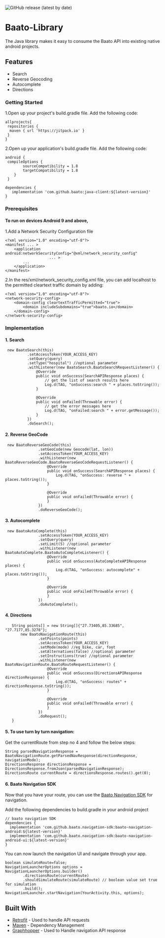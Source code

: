 ![GitHub release (latest by date)](https://img.shields.io/github/v/release/baato/java-client)

# Baato-Library

The Java library makes it easy to consume the Baato API into existing native android projects.

## Features

* Search
* Reverse Geocoding
* Autocomplete
* Directions

### Getting Started

 1.Open up your project's build.gradle file. Add the following code:
 
```
allprojects{
 repositories {
  maven { url 'https://jitpack.io' }
 }
}
```

2.Open up your application's build.gradle file. Add the following code:
```
android {
 compileOptions {
        sourceCompatibility = 1.8
        targetCompatibility = 1.8
    }
 }
```

```
dependencies {
   implementation 'com.github.baato:java-client:${latest-version}'
}
```

### Prerequisites

#### To run on devices Android 9 and above,

1.Add a Network Security Configuration file
 
```
<?xml version="1.0" encoding="utf-8"?>
<manifest ... >
    <application android:networkSecurityConfig="@xml/network_security_config"
                    ... >
        ...
    </application>
</manifest>
```
2.In the res/xml/network_security_config.xml file, you can add localhost to the permitted cleartext traffic domain by adding:

```
<?xml version="1.0" encoding="utf-8"?>
<network-security-config>
    <domain-config cleartextTrafficPermitted="true">
        <domain includeSubdomains="true">baato.io</domain>
    </domain-config>
</network-security-config>
```

### Implementation

 #### 1. Search 
 
```
 new BaatoSearch(this)
          .setAccessToken(YOUR_ACCESS_KEY)
          .setQuery(query)
          .setType("hospital") //optional parameter
          .withListener(new BaatoSearch.BaatoSearchRequestListener() {
              @Override
              public void onSuccess(SearchAPIResponse places) {
                  // get the list of search results here
                  Log.d(TAG, "onSuccess:search " + places.toString());
              }

              @Override
              public void onFailed(Throwable error) {
                  // get the error messages here
                  Log.d(TAG, "onFailed:search " + error.getMessage());
              }
          })
          .doSearch();
```
 #### 2. Reverse GeoCode
 
 ```
  new BaatoReverseGeoCode(this)
                .setGeoCode(new Geocode(lat, lon))
                .setAccessToken(YOUR_ACCESS_KEY)
                .withListener(new BaatoReverseGeoCode.BaatoReverseGeoCodeRequestListener() {
                    @Override
                    public void onSuccess(SearchAPIResponse places) {
                        Log.d(TAG, "onSuccess: reverse " + places.toString());
                    }

                    @Override
                    public void onFailed(Throwable error) { 
                    }
                })
                .doReverseGeoCode();
```
#### 3. Autocomplete
 
 ```
  new BaatoAutoComplete(this)
                .setAccessToken(YOUR_ACCESS_KEY)
                .setQuery(query)
                .setLimit(5) //optional parameter
                .withListener(new BaatoAutoComplete.BaatoAutoCompleteListener() {
                    @Override
                    public void onSuccess(AutoCompleteAPIResponse places) {
                        Log.d(TAG, "onSuccess: autocomplete" + places.toString());
                    }

                    @Override
                    public void onFailed(Throwable error) {          
                    }
                })
                .doAutoComplete();
```
#### 4. Directions
 
 ```
    String points[] = new String[]{"27.73405,85.33685", "27.7177,85.3278"};
        new BaatoNavigationRoute(this)
                .setPoints(points)
                .setAccessToken(YOUR_ACCESS_KEY)
                .setMode(mode) //eg bike, car, foot
                .setAlternatives(false) //optional parameter
                .setInstructions(true) //optional parameter
                .withListener(new BaatoNavigationRoute.BaatoRouteRequestListener() {
                    @Override
                    public void onSuccess(DirectionsAPIResponse directionResponse) {
                        Log.d(TAG, "onSuccess: routes" + directionResponse.toString());
                    }

                    @Override
                    public void onFailed(Throwable error) {          
                    }
                })
                .doRequest();
    }
```
#### 5. To use turn by turn navigation:

 Get the currentRoute from step no 4 and follow the below steps:
 
 ```
 String parsedNavigationResponse = BaatoNavigationRoute.getParsedNavResponse(directionResponse, navigationMode);
 DirectionsResponse directionsResponse = DirectionsResponse.fromJson(parsedNavigationResponse);
 DirectionsRoute currentRoute = directionsResponse.routes().get(0);
```
#### 6. Baato Navigation SDK

Now that you have your route, you can use the [Baato Navigation SDK](https://github.com/baato/navigation-sdk) for navigation.

Add the following dependencies to build.gradle in your android project

```
// baato navigation SDK
dependencies {
  implementation 'com.github.baato.navigation-sdk:baato-navigation-android:${latest-version}'
  implementation 'com.github.baato.navigation-sdk:baato-navigation-android-ui:${latest-version}'
}
```
You can now launch the navigation UI and navigate through your app. 

```
boolean simulateRoute=false;
NavigationLauncherOptions options = NavigationLauncherOptions.builder()
        .directionsRoute(currentRoute)
        .shouldSimulateRoute(simulateRoute) // boolean value set true for simulation
        .build();
NavigationLauncher.startNavigation(YourActivity.this, options);
```

## Built With

* [Retrofit](https://github.com/square/retrofit) - Used to handle API requests
* [Maven](https://maven.apache.org/) - Dependency Management
* [Graphhopper](https://github.com/graphhopper/graphhopper) - Used to Handle navigation API response
